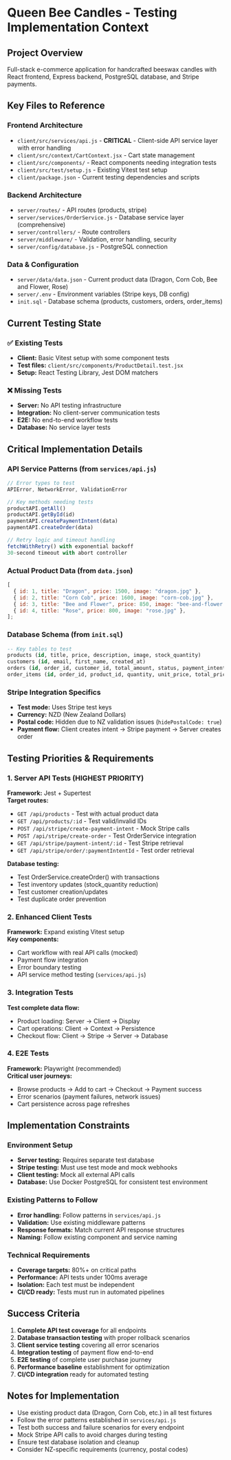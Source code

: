 # Queen Bee Candles - Testing Implementation Context

## Project Overview

Full-stack e-commerce application for handcrafted beeswax candles with React frontend, Express backend, PostgreSQL database, and Stripe payments.

## Key Files to Reference

### Frontend Architecture

- `client/src/services/api.js` - **CRITICAL** - Client-side API service layer with error handling
- `client/src/context/CartContext.jsx` - Cart state management
- `client/src/components/` - React components needing integration tests
- `client/src/test/setup.js` - Existing Vitest test setup
- `client/package.json` - Current testing dependencies and scripts

### Backend Architecture

- `server/routes/` - API routes (products, stripe)
- `server/services/OrderService.js` - Database service layer (comprehensive)
- `server/controllers/` - Route controllers
- `server/middleware/` - Validation, error handling, security
- `server/config/database.js` - PostgreSQL connection

### Data & Configuration

- `server/data/data.json` - Current product data (Dragon, Corn Cob, Bee and Flower, Rose)
- `server/.env` - Environment variables (Stripe keys, DB config)
- `init.sql` - Database schema (products, customers, orders, order_items)

## Current Testing State

### ✅ Existing Tests

- **Client:** Basic Vitest setup with some component tests
- **Test files:** `client/src/components/ProductDetail.test.jsx`
- **Setup:** React Testing Library, Jest DOM matchers

### ❌ Missing Tests

- **Server:** No API testing infrastructure
- **Integration:** No client-server communication tests
- **E2E:** No end-to-end workflow tests
- **Database:** No service layer tests

## Critical Implementation Details

### API Service Patterns (from `services/api.js`)

```javascript
// Error types to test
APIError, NetworkError, ValidationError

// Key methods needing tests
productAPI.getAll()
productAPI.getById(id)
paymentAPI.createPaymentIntent(data)
paymentAPI.createOrder(data)

// Retry logic and timeout handling
fetchWithRetry() with exponential backoff
30-second timeout with abort controller
```

### Actual Product Data (from `data.json`)

```javascript
[
  { id: 1, title: "Dragon", price: 1500, image: "dragon.jpg" },
  { id: 2, title: "Corn Cob", price: 1600, image: "corn-cob.jpg" },
  { id: 3, title: "Bee and Flower", price: 850, image: "bee-and-flower.jpg" },
  { id: 4, title: "Rose", price: 800, image: "rose.jpg" },
];
```

### Database Schema (from `init.sql`)

```sql
-- Key tables to test
products (id, title, price, description, image, stock_quantity)
customers (id, email, first_name, created_at)
orders (id, order_id, customer_id, total_amount, status, payment_intent_id)
order_items (id, order_id, product_id, quantity, unit_price, total_price)
```

### Stripe Integration Specifics

- **Test mode:** Uses Stripe test keys
- **Currency:** NZD (New Zealand Dollars)
- **Postal code:** Hidden due to NZ validation issues (`hidePostalCode: true`)
- **Payment flow:** Client creates intent → Stripe payment → Server creates order

## Testing Priorities & Requirements

### 1. Server API Tests (HIGHEST PRIORITY)

**Framework:** Jest + Supertest  
**Target routes:**

- `GET /api/products` - Test with actual product data
- `GET /api/products/:id` - Test valid/invalid IDs
- `POST /api/stripe/create-payment-intent` - Mock Stripe calls
- `POST /api/stripe/create-order` - Test OrderService integration
- `GET /api/stripe/payment-intent/:id` - Test Stripe retrieval
- `GET /api/stripe/order/:paymentIntentId` - Test order retrieval

**Database testing:**

- Test OrderService.createOrder() with transactions
- Test inventory updates (stock_quantity reduction)
- Test customer creation/updates
- Test duplicate order prevention

### 2. Enhanced Client Tests

**Framework:** Expand existing Vitest setup  
**Key components:**

- Cart workflow with real API calls (mocked)
- Payment flow integration
- Error boundary testing
- API service method testing (`services/api.js`)

### 3. Integration Tests

**Test complete data flow:**

- Product loading: Server → Client → Display
- Cart operations: Client → Context → Persistence
- Checkout flow: Client → Stripe → Server → Database

### 4. E2E Tests

**Framework:** Playwright (recommended)  
**Critical user journeys:**

- Browse products → Add to cart → Checkout → Payment success
- Error scenarios (payment failures, network issues)
- Cart persistence across page refreshes

## Implementation Constraints

### Environment Setup

- **Server testing:** Requires separate test database
- **Stripe testing:** Must use test mode and mock webhooks
- **Client testing:** Mock all external API calls
- **Database:** Use Docker PostgreSQL for consistent test environment

### Existing Patterns to Follow

- **Error handling:** Follow patterns in `services/api.js`
- **Validation:** Use existing middleware patterns
- **Response formats:** Match current API response structures
- **Naming:** Follow existing component and service naming

### Technical Requirements

- **Coverage targets:** 80%+ on critical paths
- **Performance:** API tests under 100ms average
- **Isolation:** Each test must be independent
- **CI/CD ready:** Tests must run in automated pipelines

## Success Criteria

1. **Complete API test coverage** for all endpoints
2. **Database transaction testing** with proper rollback scenarios
3. **Client service testing** covering all error scenarios
4. **Integration testing** of payment flow end-to-end
5. **E2E testing** of complete user purchase journey
6. **Performance baseline** establishment for optimization
7. **CI/CD integration** ready for automated testing

## Notes for Implementation

- Use existing product data (Dragon, Corn Cob, etc.) in all test fixtures
- Follow the error patterns established in `services/api.js`
- Test both success and failure scenarios for every endpoint
- Mock Stripe API calls to avoid charges during testing
- Ensure test database isolation and cleanup
- Consider NZ-specific requirements (currency, postal codes)
